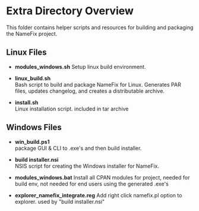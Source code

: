 # Extra Directory Overview

This folder contains helper scripts and resources for building and packaging the NameFix project.

## Linux Files

- **modules_windows.sh**
  Setup linux build environment.

- **linux_build.sh**  
  Bash script to build and package NameFix for Linux. Generates PAR files, updates changelog, and creates a distributable archive.

- **install.sh**  
  Linux installation script. included in tar archive

## Windows Files

- **win_build.ps1**  
  package GUI & CLI to .exe's and then build installer.

- **build installer.nsi**  
  NSIS script for creating the Windows installer for NameFix.

- **modules_windows.bat**
  Install all CPAN modules for project, needed for build env, not needed for end users using the generated .exe's

- **explorer_namefix_integrate.reg**
  Add right click namefix.pl option to explorer. used by "build installer.nsi" 